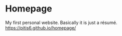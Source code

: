# Homepage
My first personal website. Basically it is just a résumé.
<https://pitis6.github.io/homepage/>